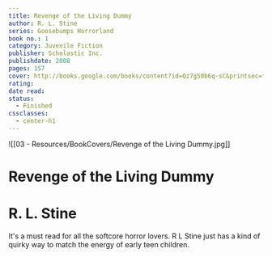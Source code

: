 ```yaml
---
title: Revenge of the Living Dummy
author: R. L. Stine
series: Goosebumps Horrorland
book no.: 1
category: Juvenile Fiction
publisher: Scholastic Inc.
publishdate: 2008
pages: 157
cover: http://books.google.com/books/content?id=Qz7g50b6q-sC&printsec=frontcover&img=1&zoom=1&edge=curl&source=gbs_api
rating: 
date read: 
status:
  - Finished
cssclasses:
  - center-h1
---
```

![[03 - Resources/BookCovers/Revenge of the Living Dummy.jpg]]
# Revenge of the Living Dummy
# R. L. Stine


It's a must read for all the softcore horror lovers. R L Stine just has a kind of quirky way to match the energy of early teen children.